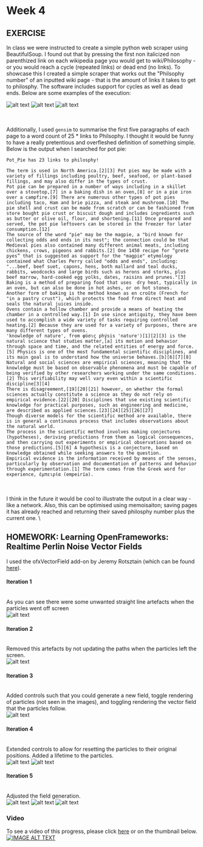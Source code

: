 
# Week 4

## EXERCISE
In class we were instructed to create a simple python web scraper using BeautifulSoup. I found out that by pressing the first non italicized non parenthized link on each wikipedia page you would get to wiki/Philosophy - or you would reach a cycle (repeated links) or dead end (no links). To showcase this I created a simple scraper that works out the "Philsophy number" of an inputted wiki page - that is the amount of links it takes to get to philosphy. The software includes support for cycles as well as dead ends. Below are some examples of the execution:

![alt text](img/p1.png)
![alt text](img/p2.png)
![alt text](img/p3.png)

\
\
Additionally, I used `gensim` to summarise the first five paragraphs of each page to a word count of 25 * links to Philsophy. I thought it would be funny to have a really pretentious and overfleshed definition of something simple. Below is the output when I searched for pot pie:
```
Pot_Pie has 23 links to philosphy!

The term is used in North America.[2][3] Pot pies may be made with a variety of fillings including poultry, beef, seafood, or plant-based fillings, and may also differ in the types of crust.
Pot pie can be prepared in a number of ways including in a skillet over a stovetop,[7] in a baking dish in an oven,[8] or in a pie iron over a campfire.[9] There are numerous other types of pot pies including taco, Ham and brie pizza, and steak and mushroom.[10] The pie shell and crust can be made from scratch or can be fashioned from store bought pie crust or biscuit dough and includes ingredients such as butter or olive oil, flour, and shortening.[11] Once prepared and served, the pot pie leftovers can be stored in the freezer for later consumption.[12]
The source of the word "pie" may be the magpie, a "bird known for collecting odds and ends in its nest"; the connection could be that Medieval pies also contained many different animal meats, including chickens, crows, pigeons and rabbits.[2] One 1450 recipe for “grete pyes” that is suggested as support for the "magpie" etymology contained what Charles Perry called "odds and ends", including: "...beef, beef suet, capons, hens, both mallard and teal ducks, rabbits, woodcocks and large birds such as herons and storks, plus beef marrow, hard-cooked egg yolks, dates, raisins and prunes."[3]
Baking is a method of preparing food that uses  dry heat, typically in an oven, but can also be done in hot ashes, or on hot stones.
Another form of baking is the method known as en croûte (French for "in a pastry crust"), which protects the food from direct heat and seals the natural juices inside.
Ovens contain a hollow chamber and provide a means of heating the chamber in a controlled way.[1] In use since antiquity, they have been used to accomplish a wide variety of tasks requiring controlled heating.[2] Because they are used for a variety of purposes, there are many different types of ovens.
'knowledge of nature', from φύσις phýsis 'nature')[1][2][3] is the natural science that studies matter,[a] its motion and behavior through space and time, and the related entities of energy and force.[5] Physics is one of the most fundamental scientific disciplines, and its main goal is to understand how the universe behaves.[b][6][7][8]
Natural and social sciences are empirical sciences, meaning that the knowledge must be based on observable phenomena and must be capable of being verified by other researchers working under the same conditions.[2] This verifiability may well vary even within a scientific discipline[3][4]
There is disagreement,[19][20][21] however, on whether the formal sciences actually constitute a science as they do not rely on empirical evidence.[22][20] Disciplines that use existing scientific knowledge for practical purposes, such as engineering and medicine, are described as applied sciences.[23][24][25][26][27]
Though diverse models for the scientific method are available, there is in general a continuous process that includes observations about the natural world.
The process in the scientific method involves making conjectures (hypotheses), deriving predictions from them as logical consequences, and then carrying out experiments or empirical observations based on those predictions.[5][6] A hypothesis is a conjecture, based on knowledge obtained while seeking answers to the question.
Empirical evidence is the information received by means of the senses, particularly by observation and documentation of patterns and behavior through experimentation.[1] The term comes from the Greek word for experience, ἐμπειρία (empeiría).
```
\
\
I think in the future it would be cool to illustrate the output in a clear way - like a network. Also, this can be optimised using memoisaiton; saving pages it has already reached and returning their saved philosphy number plus the current one.
\


## HOMEWORK: Learning OpenFrameworks: Realtime Perlin Noise Vector Fields

I used the ofxVectorField add-on by Jeremy Rotsztain (which can be found [here](https://github.com/mantissa/ofxVectorField)).

#### Iteration 1
\
As you can see there were some unwanted straight line artefacts when the particles went off screen
\
![alt text](img/1.png)
#### Iteration 2
\
Removed this artefacts by not updating the paths when the particles left the screen.
\
![alt text](img/2.png)
#### Iteration 3
\
Added controls such that you could generate a new field, toggle rendering of particles (not seen in the images), and toggling rendering the vector field that the particles follow.
\
![alt text](img/3.png)
#### Iteration 4
\
Extended controls to allow for resetting the particles to their original positions. Added a lifetime to the particles.
\
![alt text](img/4.png)
![alt text](img/5.png)
#### Iteration 5
\
Adjusted the field generation.
\
![alt text](img/8.png)
![alt text](img/9.png)
![alt text](img/10.png)

### Video
To see a video of this progress, please click [here](https://youtu.be/sq7wbopaGDY) or on the thumbnail below.
[![IMAGE ALT TEXT](http://img.youtube.com/vi/sq7wbopaGDY/0.jpg)](http://www.youtube.com/watch?v=sq7wbopaGDY "Vector Fields")
